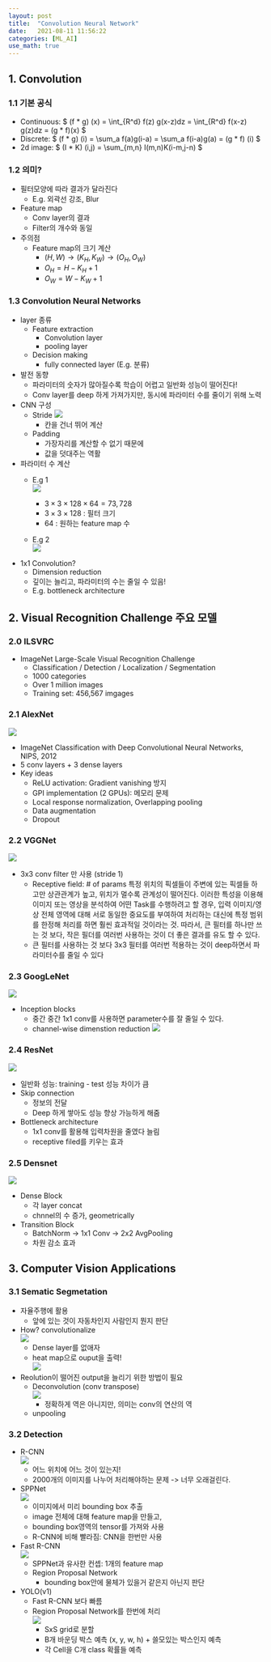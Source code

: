 ```yaml
---
layout: post
title:  "Convolution Neural Network"
date:   2021-08-11 11:56:22
categories: [ML_AI]
use_math: true
---
```

  
## 1. Convolution
### 1.1 기본 공식
* Continuous: $ (f * g) (x) = \int_{R^d} f(z) g(x-z)dz = \int_{R^d} f(x-z) g(z)dz = (g * f)(x) $			
* Discrete: $ (f * g) (i) = \sum_a f(a)g(i-a) = \sum_a f(i-a)g(a) = (g * f) (i) $
* 2d image: $ (I * K) (i,j) = \sum_{m,n} I(m,n)K(i-m,j-n) $

### 1.2 의미?
* 필터모양에 따라 결과가 달라진다
  * E.g. 외곽선 강조, Blur
* Feature map
  * Conv layer의 결과
  * Filter의 개수와 동일
* 주의점
  * Feature map의 크기 계산
    * $(H, W) \rightarrow (K_H, K_W) \rightarrow (O_H, O_W)$
    * $O_H = H - K_H + 1$
    * $O_W = W - K_W + 1$

### 1.3 Convolution Neural Networks
* layer 종류
  * Feature extraction
    * Convolution layer
    * pooling layer
  * Decision making
    * fully connected layer (E.g. 분류)
* 발전 동향
  * 파라미터의 숫자가 많아질수록 학습이 어렵고 일반화 성능이 떨어진다!
  * Conv layer를 deep 하게 가져가지만, 동시에 파라미터 수를 줄이기 위해 노력
* CNN 구성
  * Stride
    ![](/assets/image/ML_AI/conv_1.PNG)
    * 칸을 건너 뛰어 계산
  * Padding
    * 가장자리를 계산할 수 없기 때문에
    * 값을 덧대주는 역활
* 파라미터 수 계산  
  * E.g 1  
    ![](/assets/image/ML_AI/conv_2.PNG)
    * $3 \times 3 \times 128 \times 64 = 73,728$
    * $3 \times 3 \times 128$ : 필터 크기
    * $64$ : 원하는 feature map 수  
  
  * E.g 2  
    ![](/assets/image/ML_AI/conv_4.jpg)
* 1x1 Convolution?
  * Dimension reduction
  * 깊이는 늘리고, 파라미터의 수는 줄일 수 있음!
  * E.g. bottleneck architecture

## 2. Visual Recognition Challenge 주요 모델
### 2.0 ILSVRC
* ImageNet Large-Scale Visual Recognition Challenge
  * Classification / Detection / Localization / Segmentation
  * 1000 categories
  * Over 1 million images
  * Training set: 456,567 imgages

### 2.1 AlexNet
![](/assets/image/ML_AI/conv_3.PNG)
* ImageNet Classification with Deep Convolutional Neural Networks, NIPS, 2012
* 5 conv layers + 3 dense layers
* Key ideas
  * ReLU activation: Gradient vanishing 방지
  * GPI implementation (2 GPUs): 메모리 문제
  * Local response normalization, Overlapping pooling
  * Data augmentation
  * Dropout

### 2.2 VGGNet
![](/assets/image/ML_AI/conv_5.PNG)
* 3x3 conv filter 만 사용 (stride 1)
  * Receptive field: # of params
    특정 위치의 픽셀들이 주변에 있는 픽셀들 하고만 상관관계가 높고, 위치가 멀수록 관계성이 떨어진다.
    이러한 특성을 이용해 이미지 또는 영상을 분석하여 어떤 Task를 수행하려고 할 경우,
    입력 이미지/영상 전체 영역에 대해 서로 동일한 중요도를 부여하여 처리하는 대신에 특정 범위를 한정해 처리를 하면 훨씬 효과적일 것이라는 것.
    따라서, 큰 필터를 하나만 쓰는 것 보다, 작은 필더를 여러번 사용하는 것이 더 좋은 결과를 유도 할 수 있다. 
  * 큰 필터를 사용하는 것 보다 3x3 필터를 여러번 적용하는 것이 deep하면서 파라미터수를 줄일 수 있다

### 2.3 GoogLeNet
![](/assets/image/ML_AI/conv_6.PNG)
* Inception blocks
  * 중간 중간 1x1 conv를 사용하면 parameter수를 잘 줄일 수 있다.
  * channel-wise dimenstion reduction
  ![](/assets/image/ML_AI/conv_7.PNG)

### 2.4 ResNet
![](/assets/image/ML_AI/conv_8.PNG)
* 일반화 성능: training - test 성능 차이가 큼
* Skip connection
  * 정보의 전달
  * Deep 하게 쌓아도 성능 향상 가능하게 해줌
* Bottleneck architecture
  * 1x1 conv를 활용해 입력차원을 줄였다 늘림
  * receptive filed를 키우는 효과

### 2.5 Densnet
![](/assets/image/ML_AI/conv_9.PNG)
* Dense Block
  * 각 layer concat
  * chnnel의 수 증가, geometrically
* Transition Block
  * BatchNorm -> 1x1 Conv -> 2x2 AvgPooling
  * 차원 감소 효과

## 3. Computer Vision Applications
### 3.1 Sematic Segmetation
* 자율주행에 활용
  * 앞에 있는 것이 자동차인지 사람인지 뭔지 판단
* How? convolutionalize    
  ![](/assets/image/ML_AI/conv_10.PNG)
  * Dense layer를 없애자
  * heat map으로 ouput을 출력!  
  ![](/assets/image/ML_AI/conv_11.PNG)
* Reolution이 떨어진 output을 늘리기 위한 방법이 필요
  * Deconvolution (conv transpose)  
  ![](/assets/image/ML_AI/conv_12.PNG)
    * 정확하게 역은 아니지만, 의미는 conv의 연산의 역
  * unpooling

### 3.2 Detection
* R-CNN  
![](/assets/image/ML_AI/conv_13.PNG)
  * 어느 위치에 어느 것이 있는지!
  * 2000개의 이미지를 나누어 처리해야하는 문제 -> 너무 오래걸린다.
* SPPNet  
![](/assets/image/ML_AI/conv_14.PNG)
  * 이미지에서 미리 bounding box 추출
  * image 전체에 대해 feature map을 만들고,
  * bounding box영역의 tensor를 가져와 사용
  * R-CNN에 비해 빨라짐: CNN을 한번만 사용
* Fast R-CNN  
![](/assets/image/ML_AI/conv_15.PNG)
  * SPPNet과 유사한 컨셉: 1개의 feature map
  * Region Proposal Network
    * bounding box안에 물체가 있을거 같은지 아닌지 판단
* YOLO(v1)
  * Fast R-CNN 보다 빠름
  * Region Proposal Network를 한번에 처리  
  ![](/assets/image/ML_AI/conv_16.PNG)
    * SxS grid로 분할
    * B개 바운딩 박스 예측 (x, y, w, h) + 쓸모있는 박스인지 예측
    * 각 Cell을 C개 class 확률들 예측



  
